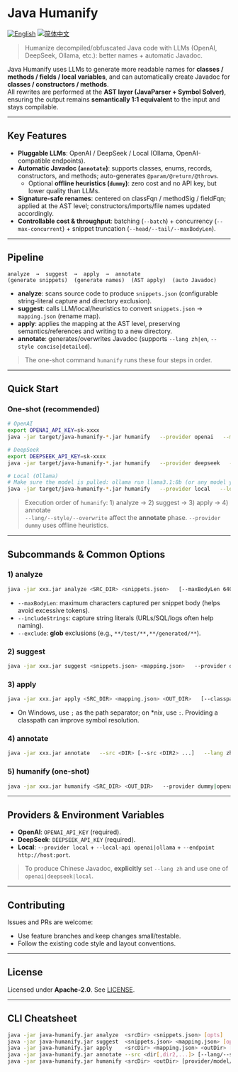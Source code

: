 # Java Humanify 
[![English](https://img.shields.io/badge/README-English-blue)](./README.md)
[![简体中文](https://img.shields.io/badge/README-简体中文-brightgreen)](./README_zh.md)
> Humanize decompiled/obfuscated Java code with LLMs (OpenAI, DeepSeek, Ollama, etc.): better names + automatic Javadoc.

Java Humanify uses LLMs to generate more readable names for **classes / methods / fields / local variables**, and can automatically create Javadoc for **classes / constructors / methods**.  
All rewrites are performed at the **AST layer (JavaParser + Symbol Solver)**, ensuring the output remains **semantically 1:1 equivalent** to the input and stays compilable.

---

## Key Features

- **Pluggable LLMs**: OpenAI / DeepSeek / Local (Ollama, OpenAI-compatible endpoints).
- **Automatic Javadoc (`annotate`)**: supports classes, enums, records, constructors, and methods; auto-generates `@param/@return/@throws`.  
  - Optional **offline heuristics (`dummy`)**: zero cost and no API key, but lower quality than LLMs.
- **Signature-safe renames**: centered on classFqn / methodSig / fieldFqn; applied at the AST level; constructors/imports/file names updated accordingly.
- **Controllable cost & throughput**: batching (`--batch`) + concurrency (`--max-concurrent`) + snippet truncation (`--head/--tail/--maxBodyLen`).

---

## Pipeline

```
analyze  →  suggest  →  apply  →  annotate
(generate snippets)  (generate names)  (AST apply)  (auto Javadoc)
```

- **analyze**: scans source code to produce `snippets.json` (configurable string-literal capture and directory exclusion).
- **suggest**: calls LLM/local/heuristics to convert `snippets.json` → `mapping.json` (rename map).
- **apply**: applies the mapping at the AST level, preserving semantics/references and writing to a new directory.
- **annotate**: generates/overwrites Javadoc (supports `--lang zh|en`, `--style concise|detailed`).

> The one-shot command `humanify` runs these four steps in order.

---

## Quick Start

### One-shot (recommended)

```bash
# OpenAI
export OPENAI_API_KEY=sk-xxxx
java -jar target/java-humanify-*.jar humanify   --provider openai   --model gpt-4o-mini   --lang zh   samples/src samples/out
```

```bash
# DeepSeek
export DEEPSEEK_API_KEY=sk-xxxx
java -jar target/java-humanify-*.jar humanify   --provider deepseek   --model deepseek-chat   --lang zh   samples/src samples/out
```

```bash
# Local (Ollama)
# Make sure the model is pulled: ollama run llama3.1:8b (or any model you prefer)
java -jar target/java-humanify-*.jar humanify   --provider local   --local-api ollama   --endpoint http://localhost:11434   --model llama3.1:8b   --lang zh   samples/src samples/out
```

> Execution order of `humanify`: 1) analyze → 2) suggest → 3) apply → 4) annotate  
> `--lang/--style/--overwrite` affect the **annotate** phase. `--provider dummy` uses offline heuristics.

---

## Subcommands & Common Options

### 1) analyze
```bash
java -jar xxx.jar analyze <SRC_DIR> <snippets.json>   [--maxBodyLen 6400]   [--includeStrings true|false]   [--include-ctors true|false]   [--include-class true|false]   [--exclude <glob1,glob2,...>]
```
- `--maxBodyLen`: maximum characters captured per snippet body (helps avoid excessive tokens).  
- `--includeStrings`: capture string literals (URLs/SQL/logs often help naming).  
- `--exclude`: **glob** exclusions (e.g., `**/test/**,**/generated/**`).

### 2) suggest
```bash
java -jar xxx.jar suggest <snippets.json> <mapping.json>   --provider dummy|openai|local|deepseek   --model gpt-4o-mini   [--local-api openai|ollama]   [--endpoint http://host:port]   [--timeout-sec 180]   [--batch 12]   [--max-concurrent 100]   [--head 40 --tail 30]
```

### 3) apply
```bash
java -jar xxx.jar apply <SRC_DIR> <mapping.json> <OUT_DIR>   [--classpath <jarOrDir:jarOrDir:...>]   [--format | --no-format]
```
- On Windows, use `;` as the path separator; on *nix, use `:`. Providing a classpath can improve symbol resolution.

### 4) annotate
```bash
java -jar xxx.jar annotate   --src <DIR> [--src <DIR2> ...]   --lang zh|en   --style concise|detailed   --provider dummy|openai|local|deepseek   --model gpt-4o-mini   [--local-api openai|ollama]   [--endpoint http://host:port]   [--timeout-sec 180]   [--batch 12]   [--max-concurrent 100]   [--overwrite]
```

### 5) humanify (one-shot)
```bash
java -jar xxx.jar humanify <SRC_DIR> <OUT_DIR>   --provider dummy|openai|local|deepseek   --model <name>   --lang zh|en   [other suggest/annotate related options...]
```

---

## Providers & Environment Variables

- **OpenAI**: `OPENAI_API_KEY` (required).  
- **DeepSeek**: `DEEPSEEK_API_KEY` (required).  
- **Local**: `--provider local` + `--local-api openai|ollama` + `--endpoint http://host:port`.

> To produce Chinese Javadoc, **explicitly** set `--lang zh` and use one of `openai|deepseek|local`.

---

## Contributing

Issues and PRs are welcome:
- Use feature branches and keep changes small/testable.
- Follow the existing code style and layout conventions.

---

## License

Licensed under **Apache-2.0**. See [LICENSE](./LICENSE).

---

## CLI Cheatsheet

```bash
java -jar java-humanify.jar analyze  <srcDir> <snippets.json> [opts]
java -jar java-humanify.jar suggest  <snippets.json> <mapping.json> [opts]
java -jar java-humanify.jar apply    <srcDir> <mapping.json> <outDir> [--classpath ...]
java -jar java-humanify.jar annotate --src <dir[,dir2,...]> [--lang/--style/--overwrite ...]
java -jar java-humanify.jar humanify <srcDir> <outDir> [provider/model/annotate opts...]
```
